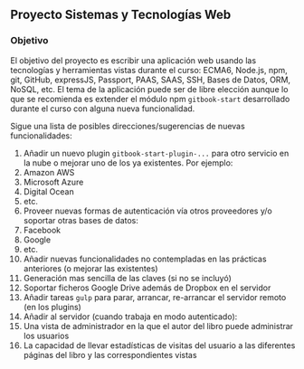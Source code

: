## Proyecto Sistemas y Tecnologías Web

### Objetivo

El objetivo  del proyecto es escribir una aplicación web  usando las tecnologías y herramientas vistas 
durante el curso: ECMA6, Node.js, npm, git, GitHub, expressJS, Passport, PAAS, SAAS, SSH, Bases de Datos, ORM, NoSQL, etc. 
El tema de la aplicación puede ser de libre elección aunque lo que se recomienda es extender el módulo npm 
`gitbook-start` desarrollado
durante el curso con alguna nueva funcionalidad.

Sigue una lista de posibles direcciones/sugerencias de nuevas funcionalidades:

1. Añadir un nuevo plugin `gitbook-start-plugin-...` para otro servicio en la nube o mejorar uno de los ya existentes. Por ejemplo:
  1. Amazon AWS
  2. Microsoft Azure
  3. Digital Ocean
  4. etc.
2. Proveer nuevas formas de autenticación vía otros proveedores y/o soportar otras bases de datos: 
  1. Facebook
  2. Google
  3. etc.
3. Añadir nuevas funcionalidades no contempladas en las prácticas anteriores (o mejorar las existentes)
  1. Generación  mas sencilla de las claves (si no se incluyó)
  2. Soportar ficheros Google Drive además de Dropbox en el servidor
  3. Añadir tareas `gulp` para parar, arrancar, re-arrancar el servidor remoto (en los plugins)
4. Añadir al servidor (cuando trabaja en modo autenticado):
  1. Una vista de administrador en la que el autor del libro puede administrar los usuarios
  2. La capacidad de llevar estadísticas de visitas del usuario a las diferentes páginas del libro  y las correspondientes vistas


